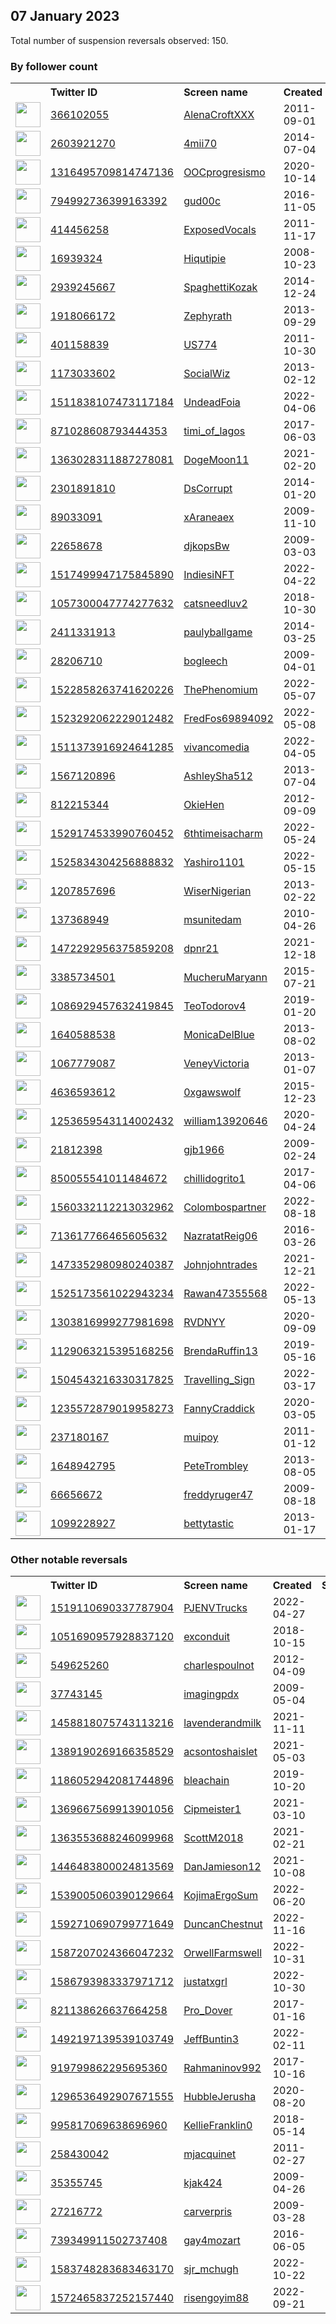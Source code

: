 
## 07 January 2023
Total number of suspension reversals observed: 150.

### By follower count
<table><tr><th></th><th align="left">Twitter ID</th><th align="left">Screen name</th>
<th align="left">Created</th><th align="left">Status</th><th align="left">Suspended</th><th align="left">Followers</th>
<tr><td><a href="https://pbs.twimg.com/profile_images/1569154689589190656/qghULSB3_normal.jpg"><img src="https://pbs.twimg.com/profile_images/1569154689589190656/qghULSB3_normal.jpg" width="40px" height="40px" align="center"/></a></td><td><a href="https://twitter.com/intent/user?user_id=366102055">366102055</a></td><td><a href="https://twitter.com/AlenaCroftXXX">AlenaCroftXXX</a></td><td>2011-09-01</td><td align="center"></td><td>2022-12-15</td><td>308778</td></tr>
<tr><td><a href="https://pbs.twimg.com/profile_images/1611446646134415366/zNNdDrfW_normal.jpg"><img src="https://pbs.twimg.com/profile_images/1611446646134415366/zNNdDrfW_normal.jpg" width="40px" height="40px" align="center"/></a></td><td><a href="https://twitter.com/intent/user?user_id=2603921270">2603921270</a></td><td><a href="https://twitter.com/4mii70">4mii70</a></td><td>2014-07-04</td><td align="center"></td><td>2022-12-21</td><td>280659</td></tr>
<tr><td><a href="https://pbs.twimg.com/profile_images/1609560662178516994/S2bBnRr5_normal.jpg"><img src="https://pbs.twimg.com/profile_images/1609560662178516994/S2bBnRr5_normal.jpg" width="40px" height="40px" align="center"/></a></td><td><a href="https://twitter.com/intent/user?user_id=1316495709814747136">1316495709814747136</a></td><td><a href="https://twitter.com/OOCprogresismo">OOCprogresismo</a></td><td>2020-10-14</td><td align="center"></td><td>2023-01-01</td><td>154865</td></tr>
<tr><td><a href="https://pbs.twimg.com/profile_images/1313255895363661826/TdxRRqHe_normal.jpg"><img src="https://pbs.twimg.com/profile_images/1313255895363661826/TdxRRqHe_normal.jpg" width="40px" height="40px" align="center"/></a></td><td><a href="https://twitter.com/intent/user?user_id=794992736399163392">794992736399163392</a></td><td><a href="https://twitter.com/gud00c">gud00c</a></td><td>2016-11-05</td><td align="center"></td><td>2022-11-25</td><td>150710</td></tr>
<tr><td><a href="https://pbs.twimg.com/profile_images/1478829906331119619/tadDpH1G_normal.jpg"><img src="https://pbs.twimg.com/profile_images/1478829906331119619/tadDpH1G_normal.jpg" width="40px" height="40px" align="center"/></a></td><td><a href="https://twitter.com/intent/user?user_id=414456258">414456258</a></td><td><a href="https://twitter.com/ExposedVocals">ExposedVocals</a></td><td>2011-11-17</td><td align="center"></td><td>2022-12-30</td><td>125961</td></tr>
<tr><td><a href="https://pbs.twimg.com/profile_images/3212071244/52340fcb91e6ebb5990e496b8f4cc083_normal.png"><img src="https://pbs.twimg.com/profile_images/3212071244/52340fcb91e6ebb5990e496b8f4cc083_normal.png" width="40px" height="40px" align="center"/></a></td><td><a href="https://twitter.com/intent/user?user_id=16939324">16939324</a></td><td><a href="https://twitter.com/Hiqutipie">Hiqutipie</a></td><td>2008-10-23</td><td align="center"></td><td>2022-12-23</td><td>115082</td></tr>
<tr><td><a href="https://pbs.twimg.com/profile_images/1619948827598884864/EHAFZ69i_normal.jpg"><img src="https://pbs.twimg.com/profile_images/1619948827598884864/EHAFZ69i_normal.jpg" width="40px" height="40px" align="center"/></a></td><td><a href="https://twitter.com/intent/user?user_id=2939245667">2939245667</a></td><td><a href="https://twitter.com/SpaghettiKozak">SpaghettiKozak</a></td><td>2014-12-24</td><td align="center"></td><td>2022-11-24</td><td>46532</td></tr>
<tr><td><a href="https://pbs.twimg.com/profile_images/1669393452965171201/x3IKUegS_normal.jpg"><img src="https://pbs.twimg.com/profile_images/1669393452965171201/x3IKUegS_normal.jpg" width="40px" height="40px" align="center"/></a></td><td><a href="https://twitter.com/intent/user?user_id=1918066172">1918066172</a></td><td><a href="https://twitter.com/Zephyrath">Zephyrath</a></td><td>2013-09-29</td><td align="center"></td><td>2022-12-07</td><td>38590</td></tr>
<tr><td><a href="https://pbs.twimg.com/profile_images/717890908012879872/7A88qq9c_normal.jpg"><img src="https://pbs.twimg.com/profile_images/717890908012879872/7A88qq9c_normal.jpg" width="40px" height="40px" align="center"/></a></td><td><a href="https://twitter.com/intent/user?user_id=401158839">401158839</a></td><td><a href="https://twitter.com/US774">US774</a></td><td>2011-10-30</td><td align="center"></td><td>2022-12-30</td><td>37742</td></tr>
<tr><td><a href="https://pbs.twimg.com/profile_images/666341921351036929/0AKCi4_i_normal.jpg"><img src="https://pbs.twimg.com/profile_images/666341921351036929/0AKCi4_i_normal.jpg" width="40px" height="40px" align="center"/></a></td><td><a href="https://twitter.com/intent/user?user_id=1173033602">1173033602</a></td><td><a href="https://twitter.com/SocialWiz">SocialWiz</a></td><td>2013-02-12</td><td align="center"></td><td>2022-12-20</td><td>33389</td></tr>
<tr><td><a href="https://pbs.twimg.com/profile_images/1517330264204234753/2-YEQne6_normal.jpg"><img src="https://pbs.twimg.com/profile_images/1517330264204234753/2-YEQne6_normal.jpg" width="40px" height="40px" align="center"/></a></td><td><a href="https://twitter.com/intent/user?user_id=1511838107473117184">1511838107473117184</a></td><td><a href="https://twitter.com/UndeadFoia">UndeadFoia</a></td><td>2022-04-06</td><td align="center"></td><td>2022-08-05</td><td>31949</td></tr>
<tr><td><a href="https://pbs.twimg.com/profile_images/1628893523184320512/3yvLdafd_normal.jpg"><img src="https://pbs.twimg.com/profile_images/1628893523184320512/3yvLdafd_normal.jpg" width="40px" height="40px" align="center"/></a></td><td><a href="https://twitter.com/intent/user?user_id=871028608793444353">871028608793444353</a></td><td><a href="https://twitter.com/timi_of_lagos">timi_of_lagos</a></td><td>2017-06-03</td><td align="center"></td><td></td><td>24338</td></tr>
<tr><td><a href="https://pbs.twimg.com/profile_images/1482495984794062849/Kz0dzsY1_normal.jpg"><img src="https://pbs.twimg.com/profile_images/1482495984794062849/Kz0dzsY1_normal.jpg" width="40px" height="40px" align="center"/></a></td><td><a href="https://twitter.com/intent/user?user_id=1363028311887278081">1363028311887278081</a></td><td><a href="https://twitter.com/DogeMoon11">DogeMoon11</a></td><td>2021-02-20</td><td align="center">👋</td><td>2022-12-17</td><td>21782</td></tr>
<tr><td><a href="https://pbs.twimg.com/profile_images/1585971291621888002/SOeCFyjn_normal.jpg"><img src="https://pbs.twimg.com/profile_images/1585971291621888002/SOeCFyjn_normal.jpg" width="40px" height="40px" align="center"/></a></td><td><a href="https://twitter.com/intent/user?user_id=2301891810">2301891810</a></td><td><a href="https://twitter.com/DsCorrupt">DsCorrupt</a></td><td>2014-01-20</td><td align="center"></td><td>2023-01-05</td><td>19757</td></tr>
<tr><td><a href="https://pbs.twimg.com/profile_images/988169114073124870/rmkRi2F3_normal.jpg"><img src="https://pbs.twimg.com/profile_images/988169114073124870/rmkRi2F3_normal.jpg" width="40px" height="40px" align="center"/></a></td><td><a href="https://twitter.com/intent/user?user_id=89033091">89033091</a></td><td><a href="https://twitter.com/xAraneaex">xAraneaex</a></td><td>2009-11-10</td><td align="center"></td><td>2023-01-02</td><td>10221</td></tr>
<tr><td><a href="https://pbs.twimg.com/profile_images/1086307920940285953/UKPSZ1ym_normal.jpg"><img src="https://pbs.twimg.com/profile_images/1086307920940285953/UKPSZ1ym_normal.jpg" width="40px" height="40px" align="center"/></a></td><td><a href="https://twitter.com/intent/user?user_id=22658678">22658678</a></td><td><a href="https://twitter.com/djkopsBw">djkopsBw</a></td><td>2009-03-03</td><td align="center"></td><td>2022-09-18</td><td>7269</td></tr>
<tr><td><a href="https://pbs.twimg.com/profile_images/1579454585915281408/hy4c2Zgw_normal.jpg"><img src="https://pbs.twimg.com/profile_images/1579454585915281408/hy4c2Zgw_normal.jpg" width="40px" height="40px" align="center"/></a></td><td><a href="https://twitter.com/intent/user?user_id=1517499947175845890">1517499947175845890</a></td><td><a href="https://twitter.com/IndiesiNFT">IndiesiNFT</a></td><td>2022-04-22</td><td align="center"></td><td>2022-12-01</td><td>5429</td></tr>
<tr><td><a href="https://pbs.twimg.com/profile_images/1611524812328812544/hlEZAWBI_normal.jpg"><img src="https://pbs.twimg.com/profile_images/1611524812328812544/hlEZAWBI_normal.jpg" width="40px" height="40px" align="center"/></a></td><td><a href="https://twitter.com/intent/user?user_id=1057300047774277632">1057300047774277632</a></td><td><a href="https://twitter.com/catsneedluv2">catsneedluv2</a></td><td>2018-10-30</td><td align="center"></td><td>2022-03-17</td><td>4682</td></tr>
<tr><td><a href="https://pbs.twimg.com/profile_images/573264629658361856/Ix2IeWKe_normal.jpeg"><img src="https://pbs.twimg.com/profile_images/573264629658361856/Ix2IeWKe_normal.jpeg" width="40px" height="40px" align="center"/></a></td><td><a href="https://twitter.com/intent/user?user_id=2411331913">2411331913</a></td><td><a href="https://twitter.com/paulyballgame">paulyballgame</a></td><td>2014-03-25</td><td align="center"></td><td></td><td>4551</td></tr>
<tr><td><a href="https://pbs.twimg.com/profile_images/425314260/weedthumb_normal.jpg"><img src="https://pbs.twimg.com/profile_images/425314260/weedthumb_normal.jpg" width="40px" height="40px" align="center"/></a></td><td><a href="https://twitter.com/intent/user?user_id=28206710">28206710</a></td><td><a href="https://twitter.com/bogleech">bogleech</a></td><td>2009-04-01</td><td align="center">🚫</td><td>2022-11-06</td><td>4466</td></tr>
<tr><td><a href="https://pbs.twimg.com/profile_images/1670569544476180481/8iuHtwEq_normal.jpg"><img src="https://pbs.twimg.com/profile_images/1670569544476180481/8iuHtwEq_normal.jpg" width="40px" height="40px" align="center"/></a></td><td><a href="https://twitter.com/intent/user?user_id=1522858263741620226">1522858263741620226</a></td><td><a href="https://twitter.com/ThePhenomium">ThePhenomium</a></td><td>2022-05-07</td><td align="center"></td><td>2022-09-12</td><td>4457</td></tr>
<tr><td><a href="https://pbs.twimg.com/profile_images/1599357410665062400/WV6AXybO_normal.jpg"><img src="https://pbs.twimg.com/profile_images/1599357410665062400/WV6AXybO_normal.jpg" width="40px" height="40px" align="center"/></a></td><td><a href="https://twitter.com/intent/user?user_id=1523292062229012482">1523292062229012482</a></td><td><a href="https://twitter.com/FredFos69894092">FredFos69894092</a></td><td>2022-05-08</td><td align="center"></td><td>2022-12-25</td><td>4333</td></tr>
<tr><td><a href="https://pbs.twimg.com/profile_images/1646849153790803970/XoGC4umr_normal.jpg"><img src="https://pbs.twimg.com/profile_images/1646849153790803970/XoGC4umr_normal.jpg" width="40px" height="40px" align="center"/></a></td><td><a href="https://twitter.com/intent/user?user_id=1511373916924641285">1511373916924641285</a></td><td><a href="https://twitter.com/vivancomedia">vivancomedia</a></td><td>2022-04-05</td><td align="center"></td><td>2023-01-05</td><td>4072</td></tr>
<tr><td><a href="https://pbs.twimg.com/profile_images/1338911327650246657/EQkVH8Lf_normal.jpg"><img src="https://pbs.twimg.com/profile_images/1338911327650246657/EQkVH8Lf_normal.jpg" width="40px" height="40px" align="center"/></a></td><td><a href="https://twitter.com/intent/user?user_id=1567120896">1567120896</a></td><td><a href="https://twitter.com/AshleySha512">AshleySha512</a></td><td>2013-07-04</td><td align="center"></td><td>2022-07-09</td><td>3509</td></tr>
<tr><td><a href="https://pbs.twimg.com/profile_images/1226130663419654146/k9KbPBM1_normal.jpg"><img src="https://pbs.twimg.com/profile_images/1226130663419654146/k9KbPBM1_normal.jpg" width="40px" height="40px" align="center"/></a></td><td><a href="https://twitter.com/intent/user?user_id=812215344">812215344</a></td><td><a href="https://twitter.com/OkieHen">OkieHen</a></td><td>2012-09-09</td><td align="center">🚫</td><td></td><td>3339</td></tr>
<tr><td><a href="https://pbs.twimg.com/profile_images/1547292298114916354/GoNBLYF-_normal.jpg"><img src="https://pbs.twimg.com/profile_images/1547292298114916354/GoNBLYF-_normal.jpg" width="40px" height="40px" align="center"/></a></td><td><a href="https://twitter.com/intent/user?user_id=1529174533990760452">1529174533990760452</a></td><td><a href="https://twitter.com/6thtimeisacharm">6thtimeisacharm</a></td><td>2022-05-24</td><td align="center"></td><td>2022-10-19</td><td>3296</td></tr>
<tr><td><a href="https://pbs.twimg.com/profile_images/1661787830891302912/LSBndR5T_normal.jpg"><img src="https://pbs.twimg.com/profile_images/1661787830891302912/LSBndR5T_normal.jpg" width="40px" height="40px" align="center"/></a></td><td><a href="https://twitter.com/intent/user?user_id=1525834304256888832">1525834304256888832</a></td><td><a href="https://twitter.com/Yashiro1101">Yashiro1101</a></td><td>2022-05-15</td><td align="center"></td><td>2022-11-21</td><td>3174</td></tr>
<tr><td><a href="https://pbs.twimg.com/profile_images/1671401451803799552/KshYtSP9_normal.jpg"><img src="https://pbs.twimg.com/profile_images/1671401451803799552/KshYtSP9_normal.jpg" width="40px" height="40px" align="center"/></a></td><td><a href="https://twitter.com/intent/user?user_id=1207857696">1207857696</a></td><td><a href="https://twitter.com/WiserNigerian">WiserNigerian</a></td><td>2013-02-22</td><td align="center"></td><td>2022-12-30</td><td>3095</td></tr>
<tr><td><a href="https://pbs.twimg.com/profile_images/815702027321966592/Bz8qbFpP_normal.jpg"><img src="https://pbs.twimg.com/profile_images/815702027321966592/Bz8qbFpP_normal.jpg" width="40px" height="40px" align="center"/></a></td><td><a href="https://twitter.com/intent/user?user_id=137368949">137368949</a></td><td><a href="https://twitter.com/msunitedam">msunitedam</a></td><td>2010-04-26</td><td align="center"></td><td>2022-10-27</td><td>3037</td></tr>
<tr><td><a href="https://pbs.twimg.com/profile_images/1639993149014568961/6RxeD5NE_normal.jpg"><img src="https://pbs.twimg.com/profile_images/1639993149014568961/6RxeD5NE_normal.jpg" width="40px" height="40px" align="center"/></a></td><td><a href="https://twitter.com/intent/user?user_id=1472292956375859208">1472292956375859208</a></td><td><a href="https://twitter.com/dpnr21">dpnr21</a></td><td>2021-12-18</td><td align="center"></td><td>2022-11-08</td><td>2176</td></tr>
<tr><td><a href="https://pbs.twimg.com/profile_images/1451990086082568192/Mr1-wIY9_normal.jpg"><img src="https://pbs.twimg.com/profile_images/1451990086082568192/Mr1-wIY9_normal.jpg" width="40px" height="40px" align="center"/></a></td><td><a href="https://twitter.com/intent/user?user_id=3385734501">3385734501</a></td><td><a href="https://twitter.com/MucheruMaryann">MucheruMaryann</a></td><td>2015-07-21</td><td align="center"></td><td>2022-12-30</td><td>1883</td></tr>
<tr><td><a href="https://pbs.twimg.com/profile_images/1486487394945835009/u1UfkzaZ_normal.jpg"><img src="https://pbs.twimg.com/profile_images/1486487394945835009/u1UfkzaZ_normal.jpg" width="40px" height="40px" align="center"/></a></td><td><a href="https://twitter.com/intent/user?user_id=1086929457632419845">1086929457632419845</a></td><td><a href="https://twitter.com/TeoTodorov4">TeoTodorov4</a></td><td>2019-01-20</td><td align="center"></td><td>2022-07-26</td><td>1667</td></tr>
<tr><td><a href="https://pbs.twimg.com/profile_images/1611141106200154113/URPXBbBJ_normal.jpg"><img src="https://pbs.twimg.com/profile_images/1611141106200154113/URPXBbBJ_normal.jpg" width="40px" height="40px" align="center"/></a></td><td><a href="https://twitter.com/intent/user?user_id=1640588538">1640588538</a></td><td><a href="https://twitter.com/MonicaDelBlue">MonicaDelBlue</a></td><td>2013-08-02</td><td align="center"></td><td></td><td>1631</td></tr>
<tr><td><a href="https://pbs.twimg.com/profile_images/1093046019850469376/JmaQ9rTT_normal.jpg"><img src="https://pbs.twimg.com/profile_images/1093046019850469376/JmaQ9rTT_normal.jpg" width="40px" height="40px" align="center"/></a></td><td><a href="https://twitter.com/intent/user?user_id=1067779087">1067779087</a></td><td><a href="https://twitter.com/VeneyVictoria">VeneyVictoria</a></td><td>2013-01-07</td><td align="center"></td><td></td><td>1548</td></tr>
<tr><td><a href="https://pbs.twimg.com/profile_images/1667282723269120000/V6gZJcf6_normal.jpg"><img src="https://pbs.twimg.com/profile_images/1667282723269120000/V6gZJcf6_normal.jpg" width="40px" height="40px" align="center"/></a></td><td><a href="https://twitter.com/intent/user?user_id=4636593612">4636593612</a></td><td><a href="https://twitter.com/0xgawswolf">0xgawswolf</a></td><td>2015-12-23</td><td align="center"></td><td>2022-12-13</td><td>1474</td></tr>
<tr><td><a href="https://pbs.twimg.com/profile_images/1253659756041994240/Ag2Q_J0W_normal.jpg"><img src="https://pbs.twimg.com/profile_images/1253659756041994240/Ag2Q_J0W_normal.jpg" width="40px" height="40px" align="center"/></a></td><td><a href="https://twitter.com/intent/user?user_id=1253659543114002432">1253659543114002432</a></td><td><a href="https://twitter.com/william13920646">william13920646</a></td><td>2020-04-24</td><td align="center"></td><td>2022-12-22</td><td>1413</td></tr>
<tr><td><a href="https://pbs.twimg.com/profile_images/1547214577082966016/UF7kOJ4Z_normal.jpg"><img src="https://pbs.twimg.com/profile_images/1547214577082966016/UF7kOJ4Z_normal.jpg" width="40px" height="40px" align="center"/></a></td><td><a href="https://twitter.com/intent/user?user_id=21812398">21812398</a></td><td><a href="https://twitter.com/gjb1966">gjb1966</a></td><td>2009-02-24</td><td align="center"></td><td>2022-10-21</td><td>1268</td></tr>
<tr><td><a href="https://pbs.twimg.com/profile_images/850058355519488001/ioo1aBJt_normal.jpg"><img src="https://pbs.twimg.com/profile_images/850058355519488001/ioo1aBJt_normal.jpg" width="40px" height="40px" align="center"/></a></td><td><a href="https://twitter.com/intent/user?user_id=850055541011484672">850055541011484672</a></td><td><a href="https://twitter.com/chillidogrito1">chillidogrito1</a></td><td>2017-04-06</td><td align="center"></td><td>2022-10-29</td><td>1234</td></tr>
<tr><td><a href="https://pbs.twimg.com/profile_images/1560332493613678594/kn6N-e_f_normal.png"><img src="https://pbs.twimg.com/profile_images/1560332493613678594/kn6N-e_f_normal.png" width="40px" height="40px" align="center"/></a></td><td><a href="https://twitter.com/intent/user?user_id=1560332112213032962">1560332112213032962</a></td><td><a href="https://twitter.com/Colombospartner">Colombospartner</a></td><td>2022-08-18</td><td align="center"></td><td>2022-12-11</td><td>1230</td></tr>
<tr><td><a href="https://pbs.twimg.com/profile_images/765267406759587840/n1d9LFvs_normal.jpg"><img src="https://pbs.twimg.com/profile_images/765267406759587840/n1d9LFvs_normal.jpg" width="40px" height="40px" align="center"/></a></td><td><a href="https://twitter.com/intent/user?user_id=713617766465605632">713617766465605632</a></td><td><a href="https://twitter.com/NazratatReig06">NazratatReig06</a></td><td>2016-03-26</td><td align="center"></td><td>2022-12-03</td><td>1190</td></tr>
<tr><td><a href="https://pbs.twimg.com/profile_images/1642372260307582978/ABa0lgtn_normal.jpg"><img src="https://pbs.twimg.com/profile_images/1642372260307582978/ABa0lgtn_normal.jpg" width="40px" height="40px" align="center"/></a></td><td><a href="https://twitter.com/intent/user?user_id=1473352980980240387">1473352980980240387</a></td><td><a href="https://twitter.com/Johnjohntrades">Johnjohntrades</a></td><td>2021-12-21</td><td align="center"></td><td>2023-01-04</td><td>1188</td></tr>
<tr><td><a href="https://pbs.twimg.com/profile_images/1525908039597015044/5WjynoLd_normal.jpg"><img src="https://pbs.twimg.com/profile_images/1525908039597015044/5WjynoLd_normal.jpg" width="40px" height="40px" align="center"/></a></td><td><a href="https://twitter.com/intent/user?user_id=1525173561022943234">1525173561022943234</a></td><td><a href="https://twitter.com/Rawan47355568">Rawan47355568</a></td><td>2022-05-13</td><td align="center"></td><td>2023-01-06</td><td>1147</td></tr>
<tr><td><a href="https://pbs.twimg.com/profile_images/1613033178494640132/_jpDXRwC_normal.jpg"><img src="https://pbs.twimg.com/profile_images/1613033178494640132/_jpDXRwC_normal.jpg" width="40px" height="40px" align="center"/></a></td><td><a href="https://twitter.com/intent/user?user_id=1303816999277981698">1303816999277981698</a></td><td><a href="https://twitter.com/RVDNYY">RVDNYY</a></td><td>2020-09-09</td><td align="center"></td><td></td><td>1083</td></tr>
<tr><td><a href="https://pbs.twimg.com/profile_images/1558387612699791361/Y0l44Gsp_normal.jpg"><img src="https://pbs.twimg.com/profile_images/1558387612699791361/Y0l44Gsp_normal.jpg" width="40px" height="40px" align="center"/></a></td><td><a href="https://twitter.com/intent/user?user_id=1129063215395168256">1129063215395168256</a></td><td><a href="https://twitter.com/BrendaRuffin13">BrendaRuffin13</a></td><td>2019-05-16</td><td align="center"></td><td>2022-12-23</td><td>1072</td></tr>
<tr><td><a href="https://pbs.twimg.com/profile_images/1505173348661305350/Cb5qI6wr_normal.jpg"><img src="https://pbs.twimg.com/profile_images/1505173348661305350/Cb5qI6wr_normal.jpg" width="40px" height="40px" align="center"/></a></td><td><a href="https://twitter.com/intent/user?user_id=1504543216330317825">1504543216330317825</a></td><td><a href="https://twitter.com/Travelling_Sign">Travelling_Sign</a></td><td>2022-03-17</td><td align="center"></td><td>2022-08-24</td><td>919</td></tr>
<tr><td><a href="https://pbs.twimg.com/profile_images/1395518770995728384/ctVicRRR_normal.jpg"><img src="https://pbs.twimg.com/profile_images/1395518770995728384/ctVicRRR_normal.jpg" width="40px" height="40px" align="center"/></a></td><td><a href="https://twitter.com/intent/user?user_id=1235572879019958273">1235572879019958273</a></td><td><a href="https://twitter.com/FannyCraddick">FannyCraddick</a></td><td>2020-03-05</td><td align="center"></td><td>2022-07-16</td><td>894</td></tr>
<tr><td><a href="https://pbs.twimg.com/profile_images/1616499363660042240/EF46WRsZ_normal.jpg"><img src="https://pbs.twimg.com/profile_images/1616499363660042240/EF46WRsZ_normal.jpg" width="40px" height="40px" align="center"/></a></td><td><a href="https://twitter.com/intent/user?user_id=237180167">237180167</a></td><td><a href="https://twitter.com/muipoy">muipoy</a></td><td>2011-01-12</td><td align="center">🔒</td><td>2023-01-01</td><td>887</td></tr>
<tr><td><a href="https://abs.twimg.com/sticky/default_profile_images/default_profile_normal.png"><img src="https://abs.twimg.com/sticky/default_profile_images/default_profile_normal.png" width="40px" height="40px" align="center"/></a></td><td><a href="https://twitter.com/intent/user?user_id=1648942795">1648942795</a></td><td><a href="https://twitter.com/PeteTrombley">PeteTrombley</a></td><td>2013-08-05</td><td align="center"></td><td>2022-07-17</td><td>817</td></tr>
<tr><td><a href="https://pbs.twimg.com/profile_images/725258089490833408/9PKCRr_H_normal.jpg"><img src="https://pbs.twimg.com/profile_images/725258089490833408/9PKCRr_H_normal.jpg" width="40px" height="40px" align="center"/></a></td><td><a href="https://twitter.com/intent/user?user_id=66656672">66656672</a></td><td><a href="https://twitter.com/freddyruger47">freddyruger47</a></td><td>2009-08-18</td><td align="center"></td><td></td><td>812</td></tr>
<tr><td><a href="https://pbs.twimg.com/profile_images/1611418484721729561/stW5srDC_normal.jpg"><img src="https://pbs.twimg.com/profile_images/1611418484721729561/stW5srDC_normal.jpg" width="40px" height="40px" align="center"/></a></td><td><a href="https://twitter.com/intent/user?user_id=1099228927">1099228927</a></td><td><a href="https://twitter.com/bettytastic">bettytastic</a></td><td>2013-01-17</td><td align="center"></td><td></td><td>737</td></tr>
</table>

### Other notable reversals
<table><tr><th></th><th align="left">Twitter ID</th><th align="left">Screen name</th>
<th align="left">Created</th><th align="left">Status</th><th align="left">Suspended</th><th align="left">Followers</th>
<tr><td><a href="https://pbs.twimg.com/profile_images/1651414360072536065/YOdC559f_normal.jpg"><img src="https://pbs.twimg.com/profile_images/1651414360072536065/YOdC559f_normal.jpg" width="40px" height="40px" align="center"/></a></td><td><a href="https://twitter.com/intent/user?user_id=1519110690337787904">1519110690337787904</a></td><td><a href="https://twitter.com/PJENVTrucks">PJENVTrucks</a></td><td>2022-04-27</td><td align="center"></td><td>2022-12-23</td><td>317</td></tr>
<tr><td><a href="https://pbs.twimg.com/profile_images/1590347108632117248/gIGSisYq_normal.jpg"><img src="https://pbs.twimg.com/profile_images/1590347108632117248/gIGSisYq_normal.jpg" width="40px" height="40px" align="center"/></a></td><td><a href="https://twitter.com/intent/user?user_id=1051690957928837120">1051690957928837120</a></td><td><a href="https://twitter.com/exconduit">exconduit</a></td><td>2018-10-15</td><td align="center"></td><td>2022-12-08</td><td>91</td></tr>
<tr><td><a href="https://abs.twimg.com/sticky/default_profile_images/default_profile_normal.png"><img src="https://abs.twimg.com/sticky/default_profile_images/default_profile_normal.png" width="40px" height="40px" align="center"/></a></td><td><a href="https://twitter.com/intent/user?user_id=549625260">549625260</a></td><td><a href="https://twitter.com/charlespoulnot">charlespoulnot</a></td><td>2012-04-09</td><td align="center"></td><td>2022-12-29</td><td>349</td></tr>
<tr><td><a href="https://pbs.twimg.com/profile_images/1570584710870609920/nV_DQl8x_normal.jpg"><img src="https://pbs.twimg.com/profile_images/1570584710870609920/nV_DQl8x_normal.jpg" width="40px" height="40px" align="center"/></a></td><td><a href="https://twitter.com/intent/user?user_id=37743145">37743145</a></td><td><a href="https://twitter.com/imagingpdx">imagingpdx</a></td><td>2009-05-04</td><td align="center"></td><td>2022-12-23</td><td>671</td></tr>
<tr><td><a href="https://pbs.twimg.com/profile_images/1509288698222891011/pLmBX-hZ_normal.jpg"><img src="https://pbs.twimg.com/profile_images/1509288698222891011/pLmBX-hZ_normal.jpg" width="40px" height="40px" align="center"/></a></td><td><a href="https://twitter.com/intent/user?user_id=1458818075743113216">1458818075743113216</a></td><td><a href="https://twitter.com/lavenderandmilk">lavenderandmilk</a></td><td>2021-11-11</td><td align="center"></td><td>2023-01-03</td><td>420</td></tr>
<tr><td><a href="https://pbs.twimg.com/profile_images/1664980343240179716/ygucSN04_normal.jpg"><img src="https://pbs.twimg.com/profile_images/1664980343240179716/ygucSN04_normal.jpg" width="40px" height="40px" align="center"/></a></td><td><a href="https://twitter.com/intent/user?user_id=1389190269166358529">1389190269166358529</a></td><td><a href="https://twitter.com/acsontoshaislet">acsontoshaislet</a></td><td>2021-05-03</td><td align="center"></td><td>2023-01-05</td><td>125</td></tr>
<tr><td><a href="https://pbs.twimg.com/profile_images/1355653859859976192/ZAlBkMMV_normal.jpg"><img src="https://pbs.twimg.com/profile_images/1355653859859976192/ZAlBkMMV_normal.jpg" width="40px" height="40px" align="center"/></a></td><td><a href="https://twitter.com/intent/user?user_id=1186052942081744896">1186052942081744896</a></td><td><a href="https://twitter.com/bleachain">bleachain</a></td><td>2019-10-20</td><td align="center"></td><td>2022-12-17</td><td>35</td></tr>
<tr><td><a href="https://pbs.twimg.com/profile_images/1441306641497051136/UbfpZpH9_normal.jpg"><img src="https://pbs.twimg.com/profile_images/1441306641497051136/UbfpZpH9_normal.jpg" width="40px" height="40px" align="center"/></a></td><td><a href="https://twitter.com/intent/user?user_id=1369667569913901056">1369667569913901056</a></td><td><a href="https://twitter.com/Cipmeister1">Cipmeister1</a></td><td>2021-03-10</td><td align="center"></td><td>2022-12-24</td><td>35</td></tr>
<tr><td><a href="https://pbs.twimg.com/profile_images/1521308377938378756/OrBzYcYs_normal.jpg"><img src="https://pbs.twimg.com/profile_images/1521308377938378756/OrBzYcYs_normal.jpg" width="40px" height="40px" align="center"/></a></td><td><a href="https://twitter.com/intent/user?user_id=1363553688246099968">1363553688246099968</a></td><td><a href="https://twitter.com/ScottM2018">ScottM2018</a></td><td>2021-02-21</td><td align="center"></td><td>2022-12-15</td><td>70</td></tr>
<tr><td><a href="https://pbs.twimg.com/profile_images/1446715403305107459/Fyefv-gs_normal.jpg"><img src="https://pbs.twimg.com/profile_images/1446715403305107459/Fyefv-gs_normal.jpg" width="40px" height="40px" align="center"/></a></td><td><a href="https://twitter.com/intent/user?user_id=1446483800024813569">1446483800024813569</a></td><td><a href="https://twitter.com/DanJamieson12">DanJamieson12</a></td><td>2021-10-08</td><td align="center"></td><td>2022-12-12</td><td>346</td></tr>
<tr><td><a href="https://pbs.twimg.com/profile_images/1625669412425723905/Ejkq_quV_normal.jpg"><img src="https://pbs.twimg.com/profile_images/1625669412425723905/Ejkq_quV_normal.jpg" width="40px" height="40px" align="center"/></a></td><td><a href="https://twitter.com/intent/user?user_id=1539005060390129664">1539005060390129664</a></td><td><a href="https://twitter.com/KojimaErgoSum">KojimaErgoSum</a></td><td>2022-06-20</td><td align="center"></td><td>2022-12-16</td><td>723</td></tr>
<tr><td><a href="https://pbs.twimg.com/profile_images/1597717176093495296/mMzxZrqf_normal.jpg"><img src="https://pbs.twimg.com/profile_images/1597717176093495296/mMzxZrqf_normal.jpg" width="40px" height="40px" align="center"/></a></td><td><a href="https://twitter.com/intent/user?user_id=1592710690799771649">1592710690799771649</a></td><td><a href="https://twitter.com/DuncanChestnut">DuncanChestnut</a></td><td>2022-11-16</td><td align="center">👋</td><td>2022-12-27</td><td>96</td></tr>
<tr><td><a href="https://pbs.twimg.com/profile_images/1588154113673596932/NxQWvYgl_normal.jpg"><img src="https://pbs.twimg.com/profile_images/1588154113673596932/NxQWvYgl_normal.jpg" width="40px" height="40px" align="center"/></a></td><td><a href="https://twitter.com/intent/user?user_id=1587207024366047232">1587207024366047232</a></td><td><a href="https://twitter.com/OrwellFarmswell">OrwellFarmswell</a></td><td>2022-10-31</td><td align="center"></td><td>2022-12-16</td><td>183</td></tr>
<tr><td><a href="https://abs.twimg.com/sticky/default_profile_images/default_profile_normal.png"><img src="https://abs.twimg.com/sticky/default_profile_images/default_profile_normal.png" width="40px" height="40px" align="center"/></a></td><td><a href="https://twitter.com/intent/user?user_id=1586793983337971712">1586793983337971712</a></td><td><a href="https://twitter.com/justatxgrl">justatxgrl</a></td><td>2022-10-30</td><td align="center">🚫</td><td>2022-12-29</td><td>3</td></tr>
<tr><td><a href="https://pbs.twimg.com/profile_images/1369467936776220673/Ska3PErb_normal.jpg"><img src="https://pbs.twimg.com/profile_images/1369467936776220673/Ska3PErb_normal.jpg" width="40px" height="40px" align="center"/></a></td><td><a href="https://twitter.com/intent/user?user_id=821138626637664258">821138626637664258</a></td><td><a href="https://twitter.com/Pro_Dover">Pro_Dover</a></td><td>2017-01-16</td><td align="center"></td><td>2022-05-03</td><td>260</td></tr>
<tr><td><a href="https://pbs.twimg.com/profile_images/1596687902859091970/gmzs8bBs_normal.jpg"><img src="https://pbs.twimg.com/profile_images/1596687902859091970/gmzs8bBs_normal.jpg" width="40px" height="40px" align="center"/></a></td><td><a href="https://twitter.com/intent/user?user_id=1492197139539103749">1492197139539103749</a></td><td><a href="https://twitter.com/JeffBuntin3">JeffBuntin3</a></td><td>2022-02-11</td><td align="center"></td><td>2022-12-03</td><td>66</td></tr>
<tr><td><a href="https://abs.twimg.com/sticky/default_profile_images/default_profile_normal.png"><img src="https://abs.twimg.com/sticky/default_profile_images/default_profile_normal.png" width="40px" height="40px" align="center"/></a></td><td><a href="https://twitter.com/intent/user?user_id=919799862295695360">919799862295695360</a></td><td><a href="https://twitter.com/Rahmaninov992">Rahmaninov992</a></td><td>2017-10-16</td><td align="center"></td><td>2022-11-29</td><td>33</td></tr>
<tr><td><a href="https://pbs.twimg.com/profile_images/1537488525175693319/59ogc5AB_normal.jpg"><img src="https://pbs.twimg.com/profile_images/1537488525175693319/59ogc5AB_normal.jpg" width="40px" height="40px" align="center"/></a></td><td><a href="https://twitter.com/intent/user?user_id=1296536492907671555">1296536492907671555</a></td><td><a href="https://twitter.com/HubbleJerusha">HubbleJerusha</a></td><td>2020-08-20</td><td align="center"></td><td>2022-12-29</td><td>20</td></tr>
<tr><td><a href="https://pbs.twimg.com/profile_images/1655572169064083459/8bfUK3XT_normal.jpg"><img src="https://pbs.twimg.com/profile_images/1655572169064083459/8bfUK3XT_normal.jpg" width="40px" height="40px" align="center"/></a></td><td><a href="https://twitter.com/intent/user?user_id=995817069638696960">995817069638696960</a></td><td><a href="https://twitter.com/KellieFranklin0">KellieFranklin0</a></td><td>2018-05-14</td><td align="center"></td><td>2022-12-30</td><td>209</td></tr>
<tr><td><a href="https://pbs.twimg.com/profile_images/477953799013675008/mqeNA-5h_normal.jpeg"><img src="https://pbs.twimg.com/profile_images/477953799013675008/mqeNA-5h_normal.jpeg" width="40px" height="40px" align="center"/></a></td><td><a href="https://twitter.com/intent/user?user_id=258430042">258430042</a></td><td><a href="https://twitter.com/mjacquinet">mjacquinet</a></td><td>2011-02-27</td><td align="center"></td><td>2022-12-02</td><td>218</td></tr>
<tr><td><a href="https://abs.twimg.com/sticky/default_profile_images/default_profile_normal.png"><img src="https://abs.twimg.com/sticky/default_profile_images/default_profile_normal.png" width="40px" height="40px" align="center"/></a></td><td><a href="https://twitter.com/intent/user?user_id=35355745">35355745</a></td><td><a href="https://twitter.com/kjak424">kjak424</a></td><td>2009-04-26</td><td align="center"></td><td>2022-11-25</td><td>5</td></tr>
<tr><td><a href="https://abs.twimg.com/sticky/default_profile_images/default_profile_normal.png"><img src="https://abs.twimg.com/sticky/default_profile_images/default_profile_normal.png" width="40px" height="40px" align="center"/></a></td><td><a href="https://twitter.com/intent/user?user_id=27216772">27216772</a></td><td><a href="https://twitter.com/carverpris">carverpris</a></td><td>2009-03-28</td><td align="center">🔒</td><td>2022-12-28</td><td>1</td></tr>
<tr><td><a href="https://pbs.twimg.com/profile_images/1585412117817180161/U0YxPjMe_normal.jpg"><img src="https://pbs.twimg.com/profile_images/1585412117817180161/U0YxPjMe_normal.jpg" width="40px" height="40px" align="center"/></a></td><td><a href="https://twitter.com/intent/user?user_id=739349911502737408">739349911502737408</a></td><td><a href="https://twitter.com/gay4mozart">gay4mozart</a></td><td>2016-06-05</td><td align="center">🚫</td><td>2023-01-01</td><td>83</td></tr>
<tr><td><a href="https://pbs.twimg.com/profile_images/1611348670506491904/72VnmmvX_normal.jpg"><img src="https://pbs.twimg.com/profile_images/1611348670506491904/72VnmmvX_normal.jpg" width="40px" height="40px" align="center"/></a></td><td><a href="https://twitter.com/intent/user?user_id=1583748283683463170">1583748283683463170</a></td><td><a href="https://twitter.com/sjr_mchugh">sjr_mchugh</a></td><td>2022-10-22</td><td align="center"></td><td>2022-12-14</td><td>162</td></tr>
<tr><td><a href="https://pbs.twimg.com/profile_images/1572659586569744385/yynVJu8y_normal.jpg"><img src="https://pbs.twimg.com/profile_images/1572659586569744385/yynVJu8y_normal.jpg" width="40px" height="40px" align="center"/></a></td><td><a href="https://twitter.com/intent/user?user_id=1572465837252157440">1572465837252157440</a></td><td><a href="https://twitter.com/risengoyim88">risengoyim88</a></td><td>2022-09-21</td><td align="center">👋</td><td>2022-11-30</td><td>12</td></tr>
</table>
